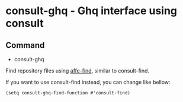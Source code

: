 # consult-ghq - Ghq interface using consult

## Command

- consult-ghq

Find repository files using [affe-find](https://github.com/minad/affe), similar to consult-find.

If you want to use consult-find instead, you can change like bellow:

```elisp
(setq consult-ghq-find-function #'consult-find)
```
